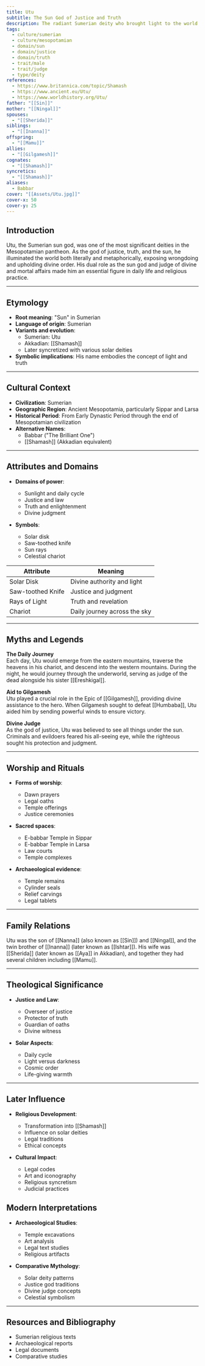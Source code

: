 ```yaml
---
title: Utu
subtitle: The Sun God of Justice and Truth
description: The radiant Sumerian deity who brought light to the world and upheld divine justice, traversing the heavens daily in his celestial chariot
tags:
  - culture/sumerian
  - culture/mesopotamian
  - domain/sun
  - domain/justice
  - domain/truth
  - trait/male
  - trait/judge
  - type/deity
references:
  - https://www.britannica.com/topic/Shamash
  - https://www.ancient.eu/Utu/
  - https://www.worldhistory.org/Utu/
father: "[[Sin]]"
mother: "[[Ningal]]"
spouses:
  - "[[Sherida]]"
siblings:
  - "[[Inanna]]"
offspring:
  - "[[Mamu]]"
allies:
  - "[[Gilgamesh]]"
cognates:
  - "[[Shamash]]"
syncretics:
  - "[[Shamash]]"
aliases:
  - Babbar
cover: "[[Assets/Utu.jpg]]"
cover-x: 50
cover-y: 25
---
```

## Introduction
Utu, the Sumerian sun god, was one of the most significant deities in the Mesopotamian pantheon. As the god of justice, truth, and the sun, he illuminated the world both literally and metaphorically, exposing wrongdoing and upholding divine order. His dual role as the sun god and judge of divine and mortal affairs made him an essential figure in daily life and religious practice.

---

## Etymology

- **Root meaning**: "Sun" in Sumerian
- **Language of origin**: Sumerian
- **Variants and evolution**: 
  - Sumerian: Utu
  - Akkadian: [[Shamash]]
  - Later syncretized with various solar deities
- **Symbolic implications**: His name embodies the concept of light and truth

---

##  Cultural Context

- **Civilization**: Sumerian
- **Geographic Region**: Ancient Mesopotamia, particularly Sippar and Larsa
- **Historical Period**: From Early Dynastic Period through the end of Mesopotamian civilization
- **Alternative Names**:
  - Babbar ("The Brilliant One")
  - [[Shamash]] (Akkadian equivalent)

---

## Attributes and Domains

- **Domains of power**: 
  - Sunlight and daily cycle
  - Justice and law
  - Truth and enlightenment
  - Divine judgment

- **Symbols**: 
  - Solar disk
  - Saw-toothed knife
  - Sun rays
  - Celestial chariot

| Attribute | Meaning |
|-----------|----------|
| Solar Disk | Divine authority and light |
| Saw-toothed Knife | Justice and judgment |
| Rays of Light | Truth and revelation |
| Chariot | Daily journey across the sky |

---

## Myths and Legends

**The Daily Journey**  
Each day, Utu would emerge from the eastern mountains, traverse the heavens in his chariot, and descend into the western mountains. During the night, he would journey through the underworld, serving as judge of the dead alongside his sister [[Ereshkigal]].

**Aid to Gilgamesh**  
Utu played a crucial role in the Epic of [[Gilgamesh]], providing divine assistance to the hero. When Gilgamesh sought to defeat [[Humbaba]], Utu aided him by sending powerful winds to ensure victory.

**Divine Judge**  
As the god of justice, Utu was believed to see all things under the sun. Criminals and evildoers feared his all-seeing eye, while the righteous sought his protection and judgment.

---

## Worship and Rituals

- **Forms of worship**: 
  - Dawn prayers
  - Legal oaths
  - Temple offerings
  - Justice ceremonies

- **Sacred spaces**: 
  - E-babbar Temple in Sippar
  - E-babbar Temple in Larsa
  - Law courts
  - Temple complexes

- **Archaeological evidence**: 
  - Temple remains
  - Cylinder seals
  - Relief carvings
  - Legal tablets

---

## Family Relations

Utu was the son of [[Nanna]] (also known as [[Sin]]) and [[Ningal]], and the twin brother of [[Inanna]] (later known as [[Ishtar]]). His wife was [[Sherida]] (later known as [[Aya]] in Akkadian), and together they had several children including [[Mamu]].

---

## Theological Significance

- **Justice and Law**:
  - Overseer of justice
  - Protector of truth
  - Guardian of oaths
  - Divine witness

- **Solar Aspects**:
  - Daily cycle
  - Light versus darkness
  - Cosmic order
  - Life-giving warmth

---

## Later Influence

- **Religious Development**:
  - Transformation into [[Shamash]]
  - Influence on solar deities
  - Legal traditions
  - Ethical concepts

- **Cultural Impact**:
  - Legal codes
  - Art and iconography
  - Religious syncretism
  - Judicial practices

## Modern Interpretations

- **Archaeological Studies**: 
  - Temple excavations
  - Art analysis
  - Legal text studies
  - Religious artifacts

- **Comparative Mythology**:
  - Solar deity patterns
  - Justice god traditions
  - Divine judge concepts
  - Celestial symbolism

---

## Resources and Bibliography

- Sumerian religious texts
- Archaeological reports
- Legal documents
- Comparative studies